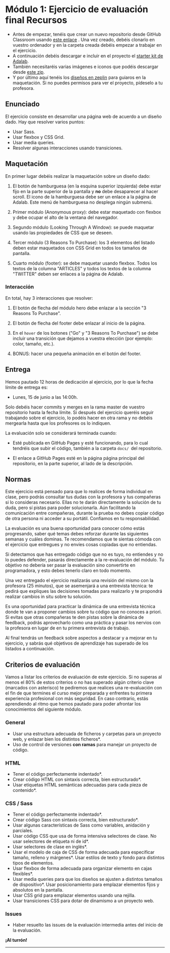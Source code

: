 # Módulo 1: Ejercicio de evaluación final Recursos

- Antes de empezar, tenéis que crear un nuevo repositorio desde GitHub Classroom usando [este enlace](https://classroom.github.com/assignment-invitations/6c170dd31aae34722c7312d422c0ea22/success) . Una vez creado, debéis clonarlo en vuestro ordenador y en la carpeta creada debéis empezar a trabajar en el ejercicio.
- A continuación debéis descargar e incluir en el proyecto el [starter kit de Adalab](https://github.com/Adalab/Adalab-web-starter-kit).
- También necesitaréis varias imágenes e iconos que podéis descargar desde [este zip](https://github.com/Adalab/resources/raw/master/evaluations/module-1/module-1-final-evaluation-images.zip).
- Y por último aquí tenéis los [diseños en zeplin](https://app.zeplin.io/project/5c8ff9170ffc6f2525b2790c) para guiaros en la maquetación. Si no puedes permisos para ver el proyecto, pídeselo a tu profesora.

## Enunciado

El ejercicio consiste en desarrollar una página web de acuerdo a un diseño dado. Hay que resolver varios puntos:
- Usar Sass.
- Usar flexbox y CSS Grid.
- Usar media queries.
- Resolver algunas interacciones usando transiciones.

## Maquetación

En primer lugar debéis realizar la maquetación sobre un diseño dado:
 

1. El botón de hamburguesa (en la esquina superior izquierda) debe estar fijo en la parte superior de la pantalla y **no** debe desaparecer al hacer scroll. El icono de la hamburguesa debe ser un enlace a la página de Adalab. Este menú de hamburguesa no desplega ningún submenú.

1. Primer módulo (Anonymous proxy): debe estar maquetado con flexbox y debe ocupar el alto de la ventana del navegador.

1. Segundo módulo (Looking Through A Window): se puede maquetar usando las propiedades de CSS que se deseen.

1. Tercer módulo (3 Reasons To Purchase): los 3 elementos del listado deben estar maquetados con CSS Grid en todos los tamaños de pantalla.

1. Cuarto módulo (footer): se debe maquetar usando flexbox. Todos los textos de la columna "ARTICLES" y todos los textos de la columna "TWITTER" deben ser enlaces a la página de Adalab.

### Interacción

   En total, hay 3 interacciones que resolver:
   
1. El botón de flecha del módulo hero debe enlazar a la sección "3 Reasons To Purchase".

1. El botón de flecha del footer debe enlazar al inicio de la página.

1. En el `hover` de los botones ("Go" y "3 Reasons To Purchase") se debe incluir una transición que dejamos
   a vuestra elección (por ejemplo: color, tamaño, etc.).
   
1. BONUS: hacer una pequeña animación en el botón del footer.

## Entrega

Hemos pautado 12 horas de dedicación al ejercicio, por lo que la fecha límite de entrega es:
   
   - Lunes, 15 de junio a las 14:00h.
   
Solo debéis hacer commits y merges en la rama master de vuestro repositorio hasta la fecha límite. Si después del ejercicio queréis seguir trabajando sobre el ejercicio, lo podéis hacer en otra rama y no debéis mergearla hasta que los profesores os lo indiquen.
   
La evaluación solo se considerará terminada cuando:
   
   - Esté publicada en GitHub Pages y esté funcionando, para lo cual tendréis que subir el código, también a la carpeta `docs/ `del repositorio.
   
   - El enlace a GitHub Pages esté en la página página principal del repositorio, en la parte superior, al lado de la descripción.
   
 ## Normas
 
Este ejercicio está pensado para que lo realices de forma individual en clase, pero podrás consultar tus dudas con la profesora y tus compañeras si lo consideras necesario. Ellas no te darán directamente la solución de tu duda, pero sí pistas para poder solucionarla. Aún facilitando la comunicación entre compañeras, durante la prueba no debes copiar código de otra persona ni acceder a su portátil. Confiamos en tu responsabilidad.
   
La evaluación es una buena oportunidad para conocer cómo estás progresando, saber qué temas debes reforzar durante las siguientes semanas y cuáles dominas. Te recomendamos que te sientas cómoda con el ejercicio que entregues y no envíes cosas copiadas que no entiendas.

Si detectamos que has entregado código que no es tuyo, no entiendes y no lo puedes defender, pasarás directamente a la re-evaluación del módulo. Tu objetivo no debería ser pasar la evaluación sino convertirte en programadora, y esto debes tenerlo claro en todo momento.

Una vez entregado el ejercicio realizarás una revisión del mismo con la profesora (25 minutos), que se asemenjará a una entrevista técnica: te pedirá que expliques las decisiones tomadas para realizarlo y te propondrá realizar cambios in situ sobre tu solución.

Es una oportunidad para practicar la dinámica de una entrevista técnica donde te van a proponer cambios sobre tu código que no conoces a priori. Si evitas que otras compañeras te den pistas sobre la dinámica de feedback, podrás aprovecharlo como una práctica y pasar los nervios con la profesora en lugar de en tu primera entrevista de trabajo.

Al final tendrás un feedback sobre aspectos a destacar y a mejorar en tu ejercicio, y sabrás qué objetivos de aprendizaje has superado de los listados a continuación.

## Criterios de evaluación

Vamos a listar los criterios de evaluación de este ejercicio. Si no superas al menos el 80% de estos criterios o no has superado algún criterio clave (marcados con asterisco) te pediremos que realices una re-evaluación con el fin de que termines el curso mejor preparada y enfrentes tu primera experiencia profesional con más seguridad. En caso contrario, estás aprendiendo al ritmo que hemos pautado para poder afrontar los conocimientos del siguiente módulo.

### General

- Usar una estructura adecuada de ficheros y carpetas para un proyecto web, y enlazar bien los distintos ficheros*.
- Uso de control de versiones **con ramas** para manejar un proyecto de código. 

### HTML

- Tener el código perfectamente indentado*.
- Crear código HTML con sintaxis correcta, bien estructurado*.
- Usar etiquetas HTML semánticas adecuadas para cada pieza de contenido*.

### CSS / Sass

- Tener el código perfectamente indentado*.
- Crear código Sass con sintaxis correcta, bien estructurado*.
- Usar algunas características de Sass como variables, anidación y parciales.
- Usar código CSS que usa de forma intensiva selectores de clase. No usar selectores de etiqueta ni de
id*.
- Usar selectores de clase en inglés*.
- Usar el modelo de caja de CSS de forma adecuada para especificar tamaño, relleno y márgenes*. Usar estilos de texto y fondo para distintos tipos de elementos.
- Usar flexbox de forma adecuada para organizar elemento en cajas flexibles*.
- Usar media queries para que los diseños se ajusten a distintos tamaños de dispositivo\*. Usar posicionamiento para emplazar elementos fijos y absolutos en la pantalla.
- Usar CSS grid para emplazar elementos usando una rejilla.
- Usar transiciones CSS para dotar de dinamismo a un proyecto web.

### Issues

- Haber resuelto las issues de la evaluación intermedia antes del inicio de la evaluación.

**¡Al turrón!**

---

